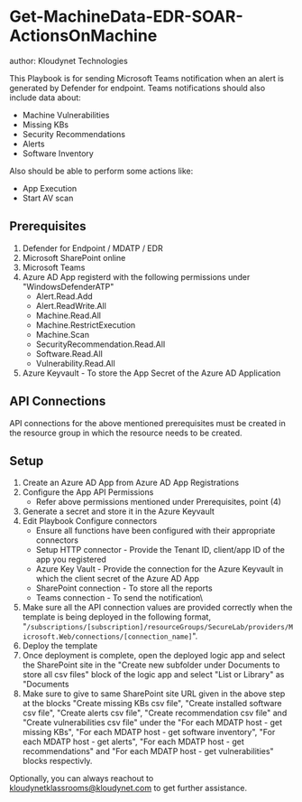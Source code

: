 # Get-MachineData-EDR-SOAR-ActionsOnMachine
author: Kloudynet Technologies

This Playbook is for sending Microsoft Teams notification when an alert is generated by Defender for endpoint. Teams notifications should also include data about:
-	Machine Vulnerabilities
-	Missing KBs
-	Security Recommendations
-	Alerts
-	Software Inventory

Also should be able to perform some actions like:
-	App Execution
-	Start AV scan

## Prerequisites
1. Defender for Endpoint / MDATP / EDR
2. Microsoft SharePoint online
3. Microsoft Teams
4. Azure AD App registerd with the following permissions under "WindowsDefenderATP"
    - Alert.Read.Add
    - Alert.ReadWrite.All
    - Machine.Read.All
    - Machine.RestrictExecution
    - Machine.Scan
    - SecurityRecommendation.Read.All
    - Software.Read.All
    - Vulnerability.Read.All
5. Azure Keyvault - To store the App Secret of the Azure AD Application

## API Connections
API connections for the above mentioned prerequisites must be created in the resource group in which the resource needs to be created. 

## Setup
1. Create an Azure AD App from Azure AD App Registrations
2. Configure the App API Permissions
    - Refer above permissions mentioned under Prerequisites, point (4)
3. Generate a secret and store it in the Azure Keyvault
4. Edit Playbook Configure connectors
    - Ensure all functions have been configured with their appropriate connectors
    - Setup HTTP connector - Provide the Tenant ID, client/app ID of the app you registered
    - Azure Key Vault - Provide the connection for the Azure Keyvault in which the client secret of the Azure AD App
    - SharePoint connection - To store all the reports
    - Teams connection - To send the notification\
5. Make sure all the API connection values are provided correctly when the template is being deployed in the following format, "```/subscriptions/[subscription]/resourceGroups/SecureLab/providers/Microsoft.Web/connections/[connection_name]```".
6. Deploy the template
7. Once deployment is complete, open the deployed logic app and select the SharePoint site in the "Create new subfolder under Documents to store all csv files" block of the logic app and select "List or Library" as "Documents
8. Make sure to give to same SharePoint site URL given in the above step at the blocks "Create missing KBs csv file", "Create installed software csv file", "Create alerts csv file", "Create recommendation csv file" and "Create vulnerabilities csv file" under the "For each MDATP host - get missing KBs", "For each MDATP host - get software inventory", "For each MDATP host - get alerts", "For each MDATP host - get recommendations" and "For each MDATP host - get vulnerabilities" blocks respectivly.

Optionally, you can always reachout to kloudynetklassrooms@kloudynet.com to get further assistance.
